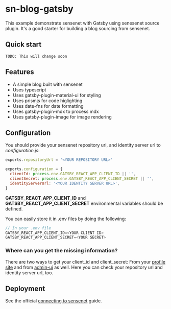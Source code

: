 # sn-blog-gatsby

This example demonstrate sensenet with Gatsby using senesenet source plugin. It's a good starter for building a blog sourcing from sensenet.

## Quick start

```shell
TODO: This will change soon
```

## Features

- A simple blog built with sensenet
- Uses typescript
- Uses gatsby-plugin-material-ui for styling
- Uses prismjs for code higlighting
- Uses date-fns for date formatting
- Uses gatsby-plugin-mdx to process mdx
- Uses gatsby-plugin-image for image rendering

## Configuration

You should provide your sensenet repository url, and identity server url to _configuration.js_:

```javascript
exports.repositoryUrl = '<YOUR REPOSITORY URL>'

exports.configuration = {
  clientId: process.env.GATSBY_REACT_APP_CLIENT_ID || '',
  clientSecret: process.env.GATSBY_REACT_APP_CLIENT_SECRET || '',
  identityServerUrl: '<YOUR IDENTITY SERVER URL>',
}
```

**GATSBY_REACT_APP_CLIENT_ID** and **GATSBY_REACT_APP_CLIENT_SECRET** environmental variables should be defined.

You can easily store it in .env files by doing the following:

```javascript
// In your .env file
GATSBY_REACT_APP_CLIENT_ID=<YOUR CLIENT ID>
GATSBY_REACT_APP_CLIENT_SECRET=<YOUR SECRET>

```

### Where can you get the missing information?

There are two ways to get your client_id and client_secret:
From your [profile site](https://docs.sensenet.com/concepts/basics/06-authentication-secrets) and from [admin-ui](https://docs.sensenet.com/guides/settings/api-and-security) as well. Here you can check your repository url and identity server url, too.

## Deployment

See the official [connecting to sensenet](https://docs.sensenet.com/integrations/gatsby/connecting_to_sensenet) guide.
